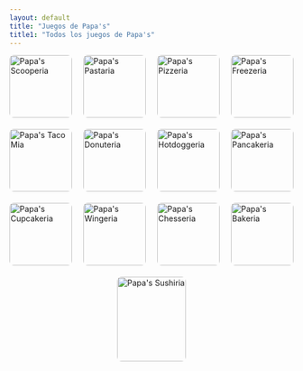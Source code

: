 ```yaml
---
layout: default
title: "Juegos de Papa's"
title1: "Todos los juegos de Papa's"
---
```


<div class="container-wrapper">
  <div class="custom-container">
    <div class="games-grid">
      <div class="game-item">
        <a href="{{ '/juegos/papas/scooperia' | relative_url }}">
          <img src="{{ '/assets/flash/papasscooperia/icon_100x100_papasscooperia.jpg' | relative_url }}" alt="Papa's Scooperia">
        </a>
      </div>
      <div class="game-item">
        <a href="{{ '/juegos/papas/pastaria' | relative_url }}">
          <img src="{{ '/assets/flash/papaspastaria/papaspastaria_100x100.jpg' | relative_url }}" alt="Papa's Pastaria">
        </a>
      </div>
      <div class="game-item">
        <a href="{{ '/juegos/papas/pizzeria' | relative_url }}">
          <img src="{{ '/assets/flash/papaspizzeria/papaspizzeria_100x100.jpg' | relative_url }}" alt="Papa's Pizzeria">
        </a>
      </div>
      <div class="game-item">
        <a href="{{ '/juegos/papas/freezeria' | relative_url }}">
          <img src="{{ '/assets/flash/papasfreezeria/papasfreezeria_100x100.jpg' | relative_url }}" alt="Papa's Freezeria">
        </a>
      </div>
      <div class="game-item">
        <a href="{{ '/juegos/papas/tacomia' | relative_url }}">
          <img src="{{ '/assets/flash/papastacomia/papastacomia_100x100.jpg' | relative_url }}" alt="Papa's Taco Mia">
        </a>
      </div>
      <div class="game-item">
        <a href="{{ '/juegos/papas/donuteria' | relative_url }}">
          <img src="{{ '/assets/flash/papasdonuteria/donuteria_100x100.jpg' | relative_url }}" alt="Papa's Donuteria">
        </a>
      </div>
      <div class="game-item">
        <a href="{{ '/juegos/papas/hotdoggeria' | relative_url }}">
          <img src="{{ '/assets/flash/papashotdoggeria/papashotdoggeria_100x100.jpg' | relative_url }}" alt="Papa's Hotdoggeria">
        </a>
      </div>
      <div class="game-item">
        <a href="{{ '/juegos/papas/pancakeria' | relative_url }}">
          <img src="{{ '/assets/flash/papaspancakeria/papaspancakeria_100x100.jpg' | relative_url }}" alt="Papa's Pancakeria">
        </a>
      </div>
      <div class="game-item">
        <a href="{{ '/juegos/papas/cupcakeria' | relative_url }}">
          <img src="{{ '/assets/flash/papascupcakeria/papascupcakeria_100x100.jpg' | relative_url }}" alt="Papa's Cupcakeria">
        </a>
      </div>
      <div class="game-item">
        <a href="{{ '/juegos/papas/wingeria' | relative_url }}">
          <img src="{{ '/assets/flash/papaswingeria/papaswingeria_100x100.jpg' | relative_url }}" alt="Papa's Wingeria">
        </a>
      </div>
      <div class="game-item">
        <a href="{{ '/juegos/papas/chesseria' | relative_url }}">
          <img src="{{ '/assets/flash/papaschesseria/chesseria_100x100.jpg' | relative_url }}" alt="Papa's Chesseria">
        </a>
      </div>
      <div class="game-item">
        <a href="{{ '/juegos/papas/bakeria' | relative_url }}">
          <img src="{{ '/assets/flash/papasbakeria/icon_100x100_papasbakeria.jpg' | relative_url }}" alt="Papa's Bakeria">
        </a>
      </div>
      <div class="game-item">
        <a href="{{ '/juegos/papas/sushiria' | relative_url }}">
          <img src="{{ '/assets/flash/papassushiria/icon_100x100_papassushiria.jpg' | relative_url }}" alt="Papa's Sushiria">
        </a>
      </div>
    </div>
  </div>
</div>

<style>
  .games-grid {
    display: flex;
    flex-wrap: wrap;
    justify-content: center; /* Centra los elementos horizontalmente */
    gap: 20px;
  }

  .game-item {
    display: flex;
    align-items: center; /* Centra los iconos verticalmente */
    justify-content: center; /* Centra los iconos horizontalmente */
    flex: 1 1 100px; /* Flex-grow, flex-shrink, flex-basis */
    max-width: 150px; /* Ancho máximo para cada elemento */
    aspect-ratio: 1 / 1;
    border-radius: 8px; /* Opcional: Bordes redondeados */
  }

  .game-item img {
    width: 100%; /* Ajusta el ancho de la imagen al tamaño del contenedor */
    height: 100%; /* Ajusta la altura de la imagen al tamaño del contenedor */
    object-fit: cover; /* Asegura que la imagen mantenga su proporción */
    border-radius: 8px; /* Opcional: Bordes redondeados para las imágenes */
  }
</style>
